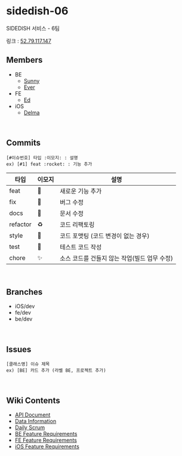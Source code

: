 # sidedish-06
SIDEDISH 서비스 - 6팀

링크 : [52.79.117.147](52.79.117.147)

## Members

- BE 
    - [Sunny](https://github.com/kses1010)
    - [Ever](https://github.com/hsik0225)
- FE
    - [Ed](https://github.com/sungik-choi)
- iOS 
    - [Delma](https://github.com/delmaSong)

<br>

## Commits

```
[#이슈번호] 타입 :이모지: : 설명
ex) [#1] feat :rocket: : 기능 추가
```

| 타입 | 이모지 | 설명 |
|--|--|--|
|feat|:rocket:|새로운 기능 추가|
|fix|:pushpin:|버그 수정|
|docs|:page_facing_up:|문서 수정|
|refactor|:recycle:|코드 리팩토링|
|style|:art:|코드 포맷팅 (코드 변경이 없는 경우)|
|test|:checkered_flag:|테스트 코드 작성|
|chore|:sparkles:|소스 코드를 건들지 않는 작업(빌드 업무 수정)|

<br>

## Branches

- iOS/dev 
- fe/dev
- be/dev

<br>

## Issues

```
[클래스명] 이슈 제목
ex) [BE] 카드 추가 (라벨 BE, 프로젝트 추가)
```

<br>

## Wiki Contents

- [API Document]()
- [Data Information]()
- [Daily Scrum]()
- [BE Feature Requirements]()
- [FE Feature Requirements]()
- [iOS Feature Requirements]()

